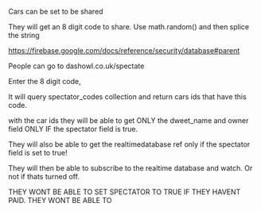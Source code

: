 Cars can be set to be shared

They will get an 8 digit code to share. Use math.random() and then splice the string

https://firebase.google.com/docs/reference/security/database#parent

People can go to dashowl.co.uk/spectate

Enter the 8 digit code,

It will query spectator_codes collection and return cars ids that have this code.

with the car ids they will be able to get ONLY the dweet_name and owner field ONLY IF the spectator field is true.

They will also be able to get the realtimedatabase ref only if the spectator field is set to true!

They will then be able to subscribe to the realtime database and watch. Or not if thats turned off.

THEY WONT BE ABLE TO SET SPECTATOR TO TRUE IF THEY HAVENT PAID. THEY WONT BE ABLE TO 

